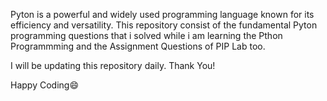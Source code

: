 Pyton is a powerful and widely used programming language known for its efficiency and versatility. This repository consist of the fundamental Pyton programming questions that i solved while i am learning the Pthon Programmming and the Assignment Questions of PIP Lab too.

I will be updating this repository daily. Thank You!

Happy Coding😄
